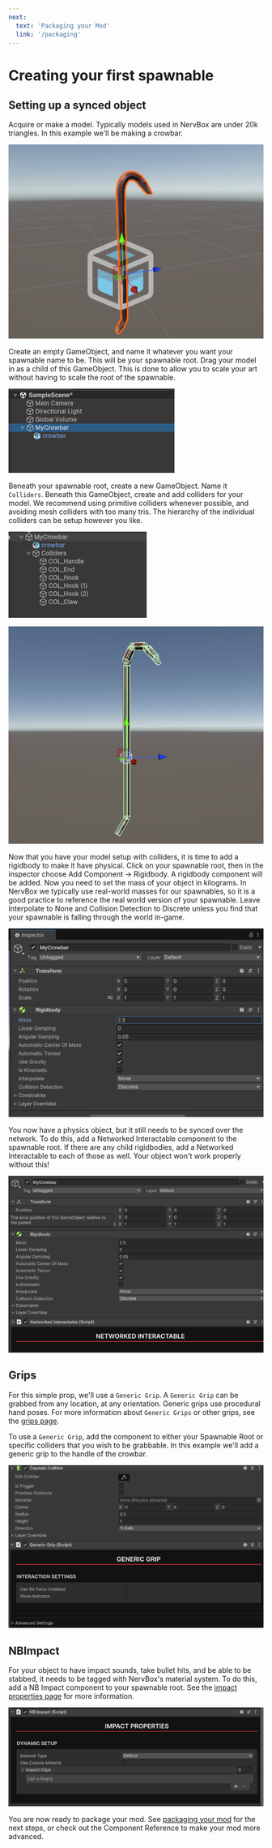 ```yaml
---
next:
  text: 'Packaging your Mod'
  link: '/packaging'
---
```

# Creating your first spawnable

## Setting up a synced object
Acquire or make a model. Typically models used in NervBox are under 20k triangles. In this example we'll be making a crowbar.

![crowbar](images/spawnable/a31371b9-902b-42b1-93f6-41f451ddb97d.png)

Create an empty GameObject, and name it whatever you want your spawnable name to be. This will be your spawnable root. Drag your model in as a child of this GameObject. This is done to allow you to scale your art without having to scale the root of the spawnable.

![root](images/spawnable/0f772529-315a-43fd-bf55-2880a0b88346.png)

Beneath your spawnable root, create a new GameObject. Name it `Colliders`. Beneath this GameObject, create and add colliders for your model. We recommend using primitive colliders whenever possible, and avoiding mesh colliders with too many tris. The hierarchy of the individual colliders can be setup however you like.

![col-graph](images/spawnable/2a93bad2-565b-4489-a51a-aae5e307300d.png)

![crowbar-col](images/spawnable/23190912-3af9-4b04-be3c-17a652ffa602.png)

Now that you have your model setup with colliders, it is time to add a rigidbody to make it have physical. Click on your spawnable root, then in the inspector choose Add Component -> Rigidbody. A rigidbody component will be added. Now you need to set the mass of your object in kilograms. In NervBox we typically use real-world masses for our spawnables, so it is a good practice to reference the real world version of your spawnable. Leave Interpolate to None and Collision Detection to Discrete unless you find that your spawnable is falling through the world in-game.

![rigidbody](images/spawnable/90a3fd87-afb0-4e78-a963-af6f2ee5ced4.png)

You now have a physics object, but it still needs to be synced over the network. To do this, add a Networked Interactable component to the spawnable root. If there are any child rigidbodies, add a Networked Interactable to each of those as well. Your object won't work properly without this!

![networked interactable](images/spawnable/image.png)

## Grips
For this simple prop, we'll use a `Generic Grip`. A `Generic Grip` can be grabbed from any location, at any orientation. Generic grips use procedural hand poses. For more information about `Generic Grips` or other grips, see the [grips page](/grips).

To use a `Generic Grip`, add the component to either your Spawnable Root or specific colliders that you wish to be grabbable. In this example we'll add a generic grip to the handle of the crowbar.

![generic grip](images/spawnable/image-1.png)

## NBImpact 
For your object to have impact sounds, take bullet hits, and be able to be stabbed, it needs to be tagged with NervBox's material system. To do this, add a NB Impact component to your spawnable root. See the [impact properties page](/impact_painter.md) for more information.

![nb impact](images/spawnable/image-2.png)

You are now ready to package your mod. See [packaging your mod](/packaging.md) for the next steps, or check out the Component Reference to make your mod more advanced.